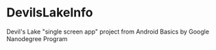 # DevilsLakeInfo
Devil's Lake "single screen app" project from Android Basics by Google Nanodegree Program
